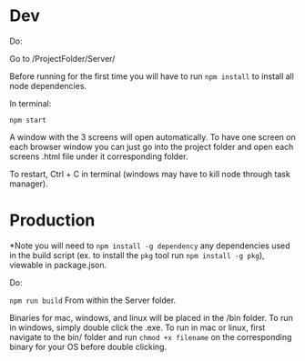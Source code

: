 # Dev
Do:

Go to /ProjectFolder/Server/

Before running for the first time you will have to run ```npm install``` to install all node dependencies.

In terminal:

```npm start```

A window with the 3 screens will open automatically. To have one screen on each browser window you can just go into the project folder and open each screens .html file under it corresponding folder.

To restart, Ctrl + C in terminal (windows may have to kill node through task manager).

# Production
*Note you will need to ```npm install -g dependency``` any dependencies used in the build script (ex. to install the ```pkg``` tool run ```npm install -g pkg```), viewable in package.json.

Do:

```npm run build```
From within the Server folder.

Binaries for mac, windows, and linux will be placed in the /bin folder. To run in windows, simply double click the .exe. To run in mac or linux, first navigate to the bin/ folder and run ```chmod +x filename``` on the corresponding binary for your OS before double clicking.

